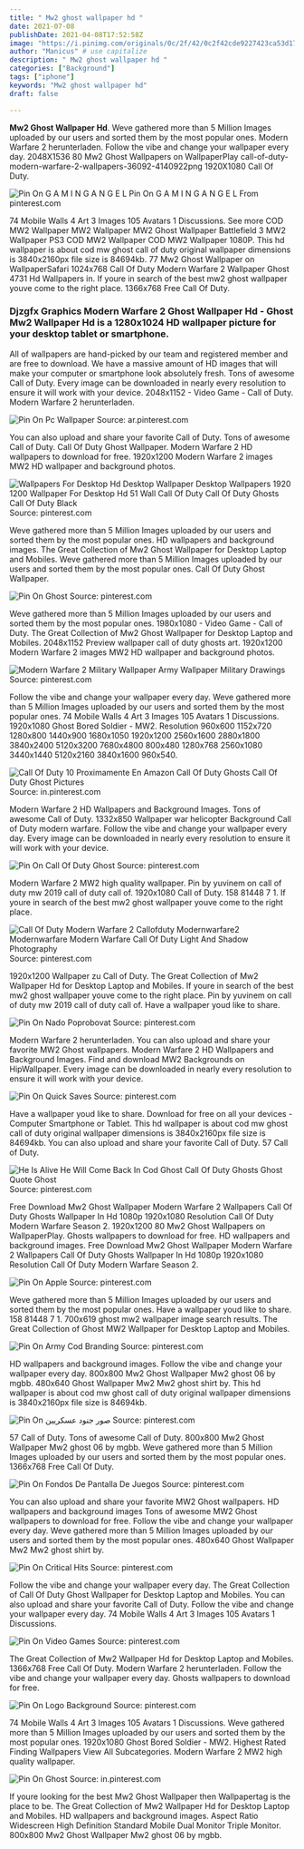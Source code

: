 ```yaml
---
title: " Mw2 ghost wallpaper hd "
date: 2021-07-08
publishDate: 2021-04-08T17:52:58Z
image: "https://i.pinimg.com/originals/0c/2f/42/0c2f42cde9227423ca53d17b7855715b.jpg"
author: "Manicus" # use capitalize
description: " Mw2 ghost wallpaper hd "
categories: ["Background"]
tags: ["iphone"]
keywords: "Mw2 ghost wallpaper hd"
draft: false

---
```



**Mw2 Ghost Wallpaper Hd**. Weve gathered more than 5 Million Images uploaded by our users and sorted them by the most popular ones. Modern Warfare 2 herunterladen. Follow the vibe and change your wallpaper every day. 2048X1536 80 Mw2 Ghost Wallpapers on WallpaperPlay call-of-duty-modern-warfare-2-wallpapers-36092-4140922png 1920X1080 Call Of Duty.

![Pin On G A M I N G A N G E L](https://i.pinimg.com/originals/d4/b2/a6/d4b2a6fb0341b1208270ab4cd39b76e7.jpg "Pin On G A M I N G A N G E L")
Pin On G A M I N G A N G E L From pinterest.com


74 Mobile Walls 4 Art 3 Images 105 Avatars 1 Discussions. See more COD MW2 Wallpaper MW2 Wallpaper MW2 Ghost Wallpaper Battlefield 3 MW2 Wallpaper PS3 COD MW2 Wallpaper COD MW2 Wallpaper 1080P. This hd wallpaper is about cod mw ghost call of duty original wallpaper dimensions is 3840x2160px file size is 84694kb. 77 Mw2 Ghost Wallpaper on WallpaperSafari 1024x768 Call Of Duty Modern Warfare 2 Wallpaper Ghost 4731 Hd Wallpapers in. If youre in search of the best mw2 ghost wallpaper youve come to the right place. 1366x768 Free Call Of Duty.

### Djzgfx Graphics Modern Warfare 2 Ghost Wallpaper Hd - Ghost Mw2 Wallpaper Hd is a 1280x1024 HD wallpaper picture for your desktop tablet or smartphone.

All of wallpapers are hand-picked by our team and registered member and are free to download. We have a massive amount of HD images that will make your computer or smartphone look absolutely fresh. Tons of awesome Call of Duty. Every image can be downloaded in nearly every resolution to ensure it will work with your device. 2048x1152 - Video Game - Call of Duty. Modern Warfare 2 herunterladen.


![Pin On Pc Wallpaper](https://i.pinimg.com/originals/db/9c/50/db9c50f059a6fd8018af1cd8bc679503.png "Pin On Pc Wallpaper")
Source: ar.pinterest.com

You can also upload and share your favorite Call of Duty. Tons of awesome Call of Duty. Call Of Duty Ghost Wallpaper. Modern Warfare 2 HD wallpapers to download for free. 1920x1200 Modern Warfare 2 images MW2 HD wallpaper and background photos.

![Wallpapers For Desktop Hd Desktop Wallpaper Desktop Wallpapers 1920 1200 Wallpaper For Desktop Hd 51 Wall Call Of Duty Call Of Duty Ghosts Call Of Duty Black](https://i.pinimg.com/originals/0a/01/1a/0a011ab6d52b5857a313aec3136d9541.jpg "Wallpapers For Desktop Hd Desktop Wallpaper Desktop Wallpapers 1920 1200 Wallpaper For Desktop Hd 51 Wall Call Of Duty Call Of Duty Ghosts Call Of Duty Black")
Source: pinterest.com

Weve gathered more than 5 Million Images uploaded by our users and sorted them by the most popular ones. HD wallpapers and background images. The Great Collection of Mw2 Ghost Wallpaper for Desktop Laptop and Mobiles. Weve gathered more than 5 Million Images uploaded by our users and sorted them by the most popular ones. Call Of Duty Ghost Wallpaper.

![Pin On Ghost](https://i.pinimg.com/originals/45/d3/c9/45d3c9eb0fd9977d653816f515f8d6eb.jpg "Pin On Ghost")
Source: pinterest.com

Weve gathered more than 5 Million Images uploaded by our users and sorted them by the most popular ones. 1980x1080 - Video Game - Call of Duty. The Great Collection of Mw2 Ghost Wallpaper for Desktop Laptop and Mobiles. 2048x1152 Preview wallpaper call of duty ghosts art. 1920x1200 Modern Warfare 2 images MW2 HD wallpaper and background photos.

![Modern Warfare 2 Military Wallpaper Army Wallpaper Military Drawings](https://i.pinimg.com/originals/c9/b2/2a/c9b22a0400342723f41edaca13d61da2.jpg "Modern Warfare 2 Military Wallpaper Army Wallpaper Military Drawings")
Source: pinterest.com

Follow the vibe and change your wallpaper every day. Weve gathered more than 5 Million Images uploaded by our users and sorted them by the most popular ones. 74 Mobile Walls 4 Art 3 Images 105 Avatars 1 Discussions. 1920x1080 Ghost Bored Soldier - MW2. Resolution 960x600 1152x720 1280x800 1440x900 1680x1050 1920x1200 2560x1600 2880x1800 3840x2400 5120x3200 7680x4800 800x480 1280x768 2560x1080 3440x1440 5120x2160 3840x1600 960x540.

![Call Of Duty 10 Proximamente En Amazon Call Of Duty Ghosts Call Of Duty Ghost Pictures](https://i.pinimg.com/originals/d9/9d/50/d99d50098645ab5dc602cd2dce65ec9c.jpg "Call Of Duty 10 Proximamente En Amazon Call Of Duty Ghosts Call Of Duty Ghost Pictures")
Source: in.pinterest.com

Modern Warfare 2 HD Wallpapers and Background Images. Tons of awesome Call of Duty. 1332x850 Wallpaper war helicopter Background Call of Duty modern warfare. Follow the vibe and change your wallpaper every day. Every image can be downloaded in nearly every resolution to ensure it will work with your device.

![Pin On Call Of Duty Ghost](https://i.pinimg.com/originals/6e/26/0c/6e260cbea6753a284878ee6e19ea2e11.jpg "Pin On Call Of Duty Ghost")
Source: pinterest.com

Modern Warfare 2 MW2 high quality wallpaper. Pin by yuvinem on call of duty mw 2019 call of duty call of. 1920x1080 Call of Duty. 158 81448 7 1. If youre in search of the best mw2 ghost wallpaper youve come to the right place.

![Call Of Duty Modern Warfare 2 Callofduty Modernwarfare2 Modernwarfare Modern Warfare Call Of Duty Light And Shadow Photography](https://i.pinimg.com/originals/db/dc/90/dbdc90e0036261f64e0fbf180ec3a0e2.jpg "Call Of Duty Modern Warfare 2 Callofduty Modernwarfare2 Modernwarfare Modern Warfare Call Of Duty Light And Shadow Photography")
Source: pinterest.com

1920x1200 Wallpaper zu Call of Duty. The Great Collection of Mw2 Wallpaper Hd for Desktop Laptop and Mobiles. If youre in search of the best mw2 ghost wallpaper youve come to the right place. Pin by yuvinem on call of duty mw 2019 call of duty call of. Have a wallpaper youd like to share.

![Pin On Nado Poprobovat](https://i.pinimg.com/originals/28/8d/b5/288db52e10f3269d6a33bf66318b31ef.jpg "Pin On Nado Poprobovat")
Source: pinterest.com

Modern Warfare 2 herunterladen. You can also upload and share your favorite MW2 Ghost wallpapers. Modern Warfare 2 HD Wallpapers and Background Images. Find and download MW2 Backgrounds on HipWallpaper. Every image can be downloaded in nearly every resolution to ensure it will work with your device.

![Pin On Quick Saves](https://i.pinimg.com/originals/f6/1b/7e/f61b7e4e0e1617959f8d452df45aa3c0.png "Pin On Quick Saves")
Source: pinterest.com

Have a wallpaper youd like to share. Download for free on all your devices - Computer Smartphone or Tablet. This hd wallpaper is about cod mw ghost call of duty original wallpaper dimensions is 3840x2160px file size is 84694kb. You can also upload and share your favorite Call of Duty. 57 Call of Duty.

![He Is Alive He Will Come Back In Cod Ghost Call Of Duty Ghosts Ghost Quote Ghost](https://i.pinimg.com/originals/2f/e5/ab/2fe5abe993a3b504971b74e8b30cffc5.jpg "He Is Alive He Will Come Back In Cod Ghost Call Of Duty Ghosts Ghost Quote Ghost")
Source: pinterest.com

Free Download Mw2 Ghost Wallpaper Modern Warfare 2 Wallpapers Call Of Duty Ghosts Wallpaper In Hd 1080p 1920x1080 Resolution Call Of Duty Modern Warfare Season 2. 1920x1200 80 Mw2 Ghost Wallpapers on WallpaperPlay. Ghosts wallpapers to download for free. HD wallpapers and background images. Free Download Mw2 Ghost Wallpaper Modern Warfare 2 Wallpapers Call Of Duty Ghosts Wallpaper In Hd 1080p 1920x1080 Resolution Call Of Duty Modern Warfare Season 2.

![Pin On Apple](https://i.pinimg.com/originals/e9/31/27/e93127b49f001372373a65f3b405f59e.jpg "Pin On Apple")
Source: pinterest.com

Weve gathered more than 5 Million Images uploaded by our users and sorted them by the most popular ones. Have a wallpaper youd like to share. 158 81448 7 1. 700x619 ghost mw2 wallpaper image search results. The Great Collection of Ghost MW2 Wallpaper for Desktop Laptop and Mobiles.

![Pin On Army Cod Branding](https://i.pinimg.com/originals/04/77/de/0477deb67af916e3578bab6093cb83d0.png "Pin On Army Cod Branding")
Source: pinterest.com

HD wallpapers and background images. Follow the vibe and change your wallpaper every day. 800x800 Mw2 Ghost Wallpaper Mw2 ghost 06 by mgbb. 480x640 Ghost Wallpaper Mw2 Mw2 ghost shirt by. This hd wallpaper is about cod mw ghost call of duty original wallpaper dimensions is 3840x2160px file size is 84694kb.

![Pin On صور جنود عسكريين](https://i.pinimg.com/originals/68/10/4e/68104e7141f844663a8e9301c9f36e05.jpg "Pin On صور جنود عسكريين")
Source: pinterest.com

57 Call of Duty. Tons of awesome Call of Duty. 800x800 Mw2 Ghost Wallpaper Mw2 ghost 06 by mgbb. Weve gathered more than 5 Million Images uploaded by our users and sorted them by the most popular ones. 1366x768 Free Call Of Duty.

![Pin On Fondos De Pantalla De Juegos](https://i.pinimg.com/originals/87/7d/c6/877dc6466d26a4e4f1bbaadfb2e4b025.jpg "Pin On Fondos De Pantalla De Juegos")
Source: pinterest.com

You can also upload and share your favorite MW2 Ghost wallpapers. HD wallpapers and background images Tons of awesome MW2 Ghost wallpapers to download for free. Follow the vibe and change your wallpaper every day. Weve gathered more than 5 Million Images uploaded by our users and sorted them by the most popular ones. 480x640 Ghost Wallpaper Mw2 Mw2 ghost shirt by.

![Pin On Critical Hits](https://i.pinimg.com/originals/98/cb/78/98cb783d6de1dd19d60f213ac0c09452.jpg "Pin On Critical Hits")
Source: pinterest.com

Follow the vibe and change your wallpaper every day. The Great Collection of Call Of Duty Ghost Wallpaper for Desktop Laptop and Mobiles. You can also upload and share your favorite Call of Duty. Follow the vibe and change your wallpaper every day. 74 Mobile Walls 4 Art 3 Images 105 Avatars 1 Discussions.

![Pin On Video Games](https://i.pinimg.com/originals/2d/6c/52/2d6c52bdeece5cfdcd57be39979d0e64.png "Pin On Video Games")
Source: pinterest.com

The Great Collection of Mw2 Wallpaper Hd for Desktop Laptop and Mobiles. 1366x768 Free Call Of Duty. Modern Warfare 2 herunterladen. Follow the vibe and change your wallpaper every day. Ghosts wallpapers to download for free.

![Pin On Logo Background](https://i.pinimg.com/originals/76/d2/2e/76d22e3488f362986e9218d662daa6c1.jpg "Pin On Logo Background")
Source: pinterest.com

74 Mobile Walls 4 Art 3 Images 105 Avatars 1 Discussions. Weve gathered more than 5 Million Images uploaded by our users and sorted them by the most popular ones. 1920x1080 Ghost Bored Soldier - MW2. Highest Rated Finding Wallpapers View All Subcategories. Modern Warfare 2 MW2 high quality wallpaper.

![Pin On Ghost](https://i.pinimg.com/originals/0c/2f/42/0c2f42cde9227423ca53d17b7855715b.jpg "Pin On Ghost")
Source: in.pinterest.com

If youre looking for the best Mw2 Ghost Wallpaper then Wallpapertag is the place to be. The Great Collection of Mw2 Wallpaper Hd for Desktop Laptop and Mobiles. HD wallpapers and background images. Aspect Ratio Widescreen High Definition Standard Mobile Dual Monitor Triple Monitor. 800x800 Mw2 Ghost Wallpaper Mw2 ghost 06 by mgbb.

